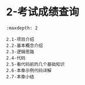 # 2-考试成绩查询

```{toctree}
:maxdepth: 2

2.1-项目介绍
2.2-基本概念介绍
2.3-逻辑思路
2.4-代码
2.5-看代码前的几个基础知识
2.6-本章示例代码详解
2.7-本章小结

```
